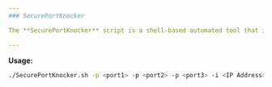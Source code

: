 ```yaml
---
### SecurePortKnocker

The **SecurePortKnocker** script is a shell-based automated tool that implements the "port knocking" technique to enhance remote system access security. By providing a sequential list of ports as "knocks" and a target IP address, the script simulates the port knocking process, opening specific ports in a defined sequence. After the sequence is completed, the script checks for open ports on the remote system using the nmap utility. This enables a more secure access approach where necessary ports are only opened after a specific sequence of ports is "knocked," helping protect against undesired scans and enhancing network defense.

---
```


**Usage:**

```bash
./SecurePortKnocker.sh -p <port1> -p <port2> -p <port3> -i <IP Address>
